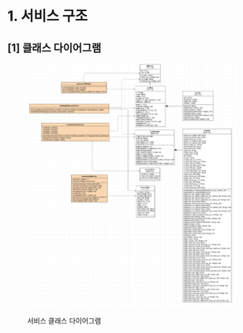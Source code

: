 # 1. 서비스 구조

## \[1] 클래스 다이어그램

<figure><img src="../../../../.gitbook/assets/image (9) (1).png" alt=""><figcaption><p>서비스 클래스 다이어그램</p></figcaption></figure>
